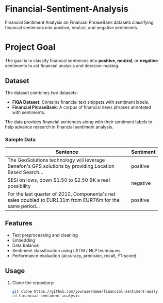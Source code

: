 # Financial-Sentiment-Analysis
Financial Sentiment Analysis on Financial PhraseBank datasets classifying financial sentences into positive, neutral, and negative sentiments.

# Project Goal
The goal is to classify financial sentences into **positive**, **neutral**, or **negative** sentiments to aid financial analysis and decision-making.

## Dataset

The dataset combines two datasets:

- **FiQA Dataset**: Contains financial text snippets with sentiment labels.
- **Financial PhraseBank**: A corpus of financial news phrases annotated with sentiments.

The data provides financial sentences along with their sentiment labels to help advance research in financial sentiment analysis.

### Sample Data

| Sentence                                                                                     | Sentiment  |
| -------------------------------------------------------------------------------------------- | ---------- |
| The GeoSolutions technology will leverage Benefon's GPS solutions by providing Location Based Search... | positive   |
| $ESI on lows, down $1.50 to $2.50 BK a real possibility                                     | negative   |
| For the last quarter of 2010, Componenta's net sales doubled to EUR131m from EUR76m for the same period... | positive   |

## Features

- Text preprocessing and cleaning
- Embedding 
- Data Balance
- Sentiment classification using LSTM / NLP techniques
- Performance evaluation (accuracy, precision, recall, F1-score)


## Usage

1. Clone the repository:
   ```bash
   git clone https://github.com/yourusername/financial-sentiment-analysis.git
   cd financial-sentiment-analysis
